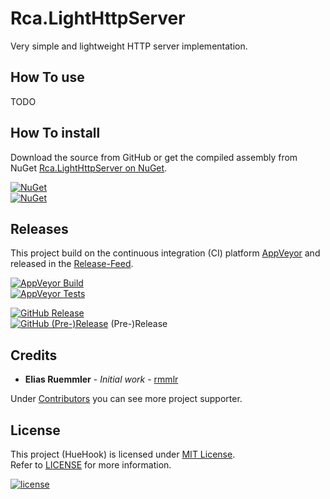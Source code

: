 # Rca.LightHttpServer
Very simple and lightweight HTTP server implementation.

## How To use

TODO

## How To install

Download the source from GitHub or get the compiled assembly from NuGet [Rca.LightHttpServer on NuGet](https://www.nuget.org/packages/Rca.LightHttpServer/).

[![NuGet](https://img.shields.io/nuget/v/Rca.LightHttpServer.svg)](https://www.nuget.org/packages/Rca.LightHttpServer)  
[![NuGet](https://img.shields.io/nuget/dt/Rca.LightHttpServer.svg)](https://www.nuget.org/packages/Rca.LightHttpServer/)

## Releases
This project build on the continuous integration (CI) platform [AppVeyor](https://www.appveyor.com/) and released in the [Release-Feed](https://github.com/rmmlr/Rca.LightHttpServer/releases).

[![AppVeyor Build](https://img.shields.io/appveyor/ci/rmmlr/lighthttpserver.svg)](https://ci.appveyor.com/project/rmmlr/lighthttpserver)  
[![AppVeyor Tests](https://img.shields.io/appveyor/tests/rmmlr/LightHttpServer/master.svg)](https://ci.appveyor.com/project/rmmlr/LightHttpServer/build/tests)

[![GitHub Release](https://img.shields.io/github/release/rmmlr/rca.lighthttpserver.svg)](https://github.com/rmmlr/rca.lighthttpserver/releases/latest)  
[![GitHub (Pre-)Release](https://img.shields.io/github/release/rmmlr/rca.lighthttpserver/all.svg)](https://github.com/rmmlr/rca.lighthttpserver/releases) (Pre-)Release



## Credits

* **Elias Ruemmler** - *Initial work* - [rmmlr](https://github.com/rmmlr)

Under [Contributors](https://github.com/rmmlr/Rca.LightHttpServer/contributors) you can see more project supporter.

## License

This project (HueHook) is licensed under  [MIT License](http://www.opensource.org/licenses/mit-license.php "Read more about the MIT license form").  
Refer to [LICENSE](https://github.com/rmmlr/Rca.LightHttpServer/blob/master/LICENSE) for more information.

[![license](https://img.shields.io/github/license/rmmlr/LightHttpServer.svg)](https://github.com/rmmlr/Rca.LightHttpServer/blob/master/LICENSE) 
